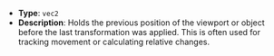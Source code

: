 - **Type**: `vec2`
- **Description**: Holds the previous position of the viewport or object before the last transformation was applied. This is often used for tracking movement or calculating relative changes.
